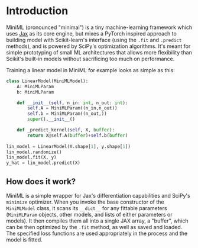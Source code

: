 # Introduction

MiniML (pronounced "minimal") is a tiny machine-learning framework which uses [Jax](https://github.com/jax-ml/jax) as its core engine, but mixes a PyTorch inspired approach to building model with Scikit-learn's interface (using the `.fit` and `.predict` methods), and is powered by SciPy's optimization algorithms. It's meant for simple prototyping of small ML architectures that allows more flexibility than Scikit's built-in models without sacrificing too much on performance.

Training a linear model in MiniML for example looks as simple as this:

```py
class LinearModel(MiniMLModel):
    A: MiniMLParam
    b: MiniMLParam

    def __init__(self, n_in: int, n_out: int):
        self.A = MiniMLParam((n_in,n_out))
        self.b = MiniMLParam((n_out,))
        super().__init__()

    def _predict_kernel(self, X, buffer):
        return X@self.A(buffer)+self.b(buffer)
        
lin_model = LinearModel(X.shape[1], y.shape[1])
lin_model.randomize()
lin_model.fit(X, y)
y_hat = lin_model.predict(X)
```

## How does it work?

MiniML is a simple wrapper for Jax's differentiation capabilities and SciPy's `minimize` optimizer. When you invoke the base constructor of the `MiniMLModel` class, it scans its `__dict__` for any fittable parameters (`MiniMLParam` objects, other models, and lists of either parameters or models). It then compiles them all into a single JAX array, a "buffer", which can be then optimized by the `.fit` method, as well as saved and loaded. The specified loss functions are used appropriately in the process and the model is fitted.